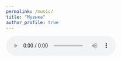 ```yaml
---
permalink: /music/
title: "Музыка"
author_profile: true
---
```


<audio controls>
  <source src="test.mp3" type="audio/mp3">
</audio>